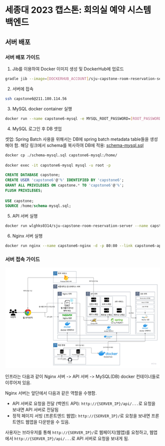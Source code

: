 # 세종대 2023 캡스톤: 회의실 예약 시스템 백엔드

## 서버 배포

### 서버 배포 가이드

1. Jib를 이용하여 Docker 이미지 생성 및 DockerHub에 업로드
```bash
gradle jib --image=[DOCKERHUB_ACCOUNT]/sju-capstone-room-reservation-server
```

2. 서버에 접속

```bash
ssh capstone6@211.180.114.56
```

3. MySQL docker container 실행

```bash
docker run --name capstone6-mysql -e MYSQL_ROOT_PASSWORD=[ROOT_PASSWORD] -d -p 3306:3306 mysql
```

4. MySQL 로그인 후 DB 셋업

셋업: Spring Batch 사용을 위해서는 DB에 spring batch metadata table들을 생성해야 함.
해당 링크에서 schema를 복사하여 DB에 적용: [schema-mysql.sql](https://github.com/spring-projects/spring-batch/blob/main/spring-batch-core/src/main/resources/org/springframework/batch/core/schema-mysql.sql)

```bash
docker cp ./schema-mysql.sql capstone6-mysql:/home/

docker exec -it capstone6-mysql mysql -u root -p
```

```sql
CREATE DATABASE capstone;
CREATE USER 'capstone6'@'%' IDENTIFIED BY 'capstone6';
GRANT ALL PRIVILEGES ON capstone.* TO 'capstone6'@'%';
FLUSH PRIVILEGES;

USE capstone;
SOURCE /home/schema-mysql.sql;
```

5. API 서버 실행

```bash
docker run wlghks0314/sju-capstone-room-reservation-server --name capstone6-apiserver -d -p 8282:8282 --link capstone6-mysql:mysql -v $(pwd)/app/data:/app/data:rw
```

6. Nginx 서버 실행

```bash
docker run nginx --name capstone6-nginx -d -p 80:80 --link capstone6-apiserver:wlghks0314/sju-capstone-room-reservation-server -v $(pwd)/nginx.conf:/etc/nginx/nginx.conf -v $(pwd)/web/frontend:/var/www/capstone/frontend
```

### 서버 접속 가이드

![architecture](./media/architecture.jpg)

인프라는 다음과 같이 Nginx 서버 -> API 서버 -> MySQL(DB) docker 컨테이너들로 이루어져 있음.

Nginx 서버는 앞단에서 다음과 같은 역할을 수행함.

- API 서버로 요청을 전달 (백엔드 API): `http://{SERVER_IP}/api/...`로 요청을 보내면 API 서버로 전달됨
- 정적 페이지 서빙 (프론트엔드 웹앱): `http://{SERVER_IP}/`로 요청을 보내면 프론트엔드 웹앱을 다운받을 수 있음.

사용자는 브라우저를 통해 `http://{SERVER_IP}/`로 웹페이지(웹앱)를 요청하고, 웹앱에서 `http://{SERVER_IP}/api/...`로 API 서버로 요청을 보내게 됨.
